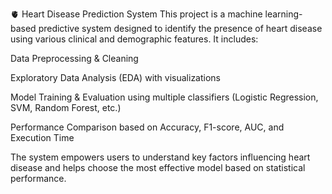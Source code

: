 🫀 Heart Disease Prediction System This project is a machine learning-based predictive system designed to identify the presence of heart disease using various clinical and demographic features. It includes:

Data Preprocessing & Cleaning

Exploratory Data Analysis (EDA) with visualizations

Model Training & Evaluation using multiple classifiers (Logistic Regression, SVM, Random Forest, etc.)

Performance Comparison based on Accuracy, F1-score, AUC, and Execution Time

The system empowers users to understand key factors influencing heart disease and helps choose the most effective model based on statistical performance.
